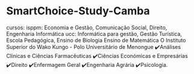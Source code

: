# SmartChoice-Study-Camba


cursos: isppm: Economia e Gestão, Comunicação Social, Direito, Engenharia Informática
ucc: Informática para gestão, Gestão Turística, Escola Pedagógica, Ensino de Biologia Ensino de Matemática
O Instituto Superior do Wako Kungo - Polo Universitário de Menongue
✔️Análises Clínicas e Ciências Farmacêuticas
✔️Ciências Económicas e Empresárias 
✔️Direito
✔️Enfermagem Geral
✔️Engenharia Agrária 
✔️Psicologia.